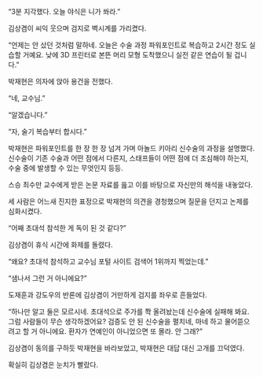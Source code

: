 “3분 지각했다. 오늘 야식은 니가 쏴라.”

김상겸이 씨익 웃으며 검지로 벽시계를 가리켰다.

“언제는 안 샀던 것처럼 말하네. 오늘은 수술 과정 파워포인트로 복습하고 2시간 정도 실습할 거예요. 낮에 3D 프린터로 본뜬 머리 모형 도착했으니 실전 같은 연습이 될 겁니다.”

박재현은 의자에 앉아 용건을 전했다.

“네, 교수님.”

“알겠습니다.”

“자, 술기 복습부터 합시다.”

박재현은 파워포인트를 한 장 한 장 넘겨 가며 아놀드 키아리 신수술의 과정을 설명했다. 신수술이 기존 수술과 어떤 점에서 다른지, 스태프들이 어떤 점에 더 조심해야 하는지, 수술 중에 발생할 수 있는 무엇인지 등등.

스승 최수만 교수에게 받은 논문 자료를 읊고 이를 바탕으로 자신만의 해석을 내놓았다.

세 사람은 어느새 진지한 표정으로 박재현의 의견을 경청했으며 질문을 던지고 논제를 심화시켰다.

“어째 초대석 참석한 게 독이 된 것 같다?”

김상겸이 휴식 시간에 화제를 돌렸다.

“왜요? 초대석 참석하고 교수님 포털 사이트 검색어 1위까지 찍었는데.”

“샘나서 그런 거 아니에요?”

도재훈과 강도우의 반론에 김상겸이 거만하게 검지를 좌우로 흔들었다.

“하나만 알고 둘은 모르시네. 초대석으로 주가를 쫙 올려놨는데 신수술에 실패해 봐요. 그럼 사람들이 무슨 생각하겠어요? 검증도 안 된 신수술을 펼치네, 마네 하고 물어뜯으려고 할 거 아니에요. 환자가 연예인이 아니었으면 또 몰라. 안 그래?”

김상겸이 동의를 구하듯 박재현을 바라보았고, 박재현은 대답 대신 고개를 끄덕였다.

확실히 김상겸은 눈치가 빨랐다.